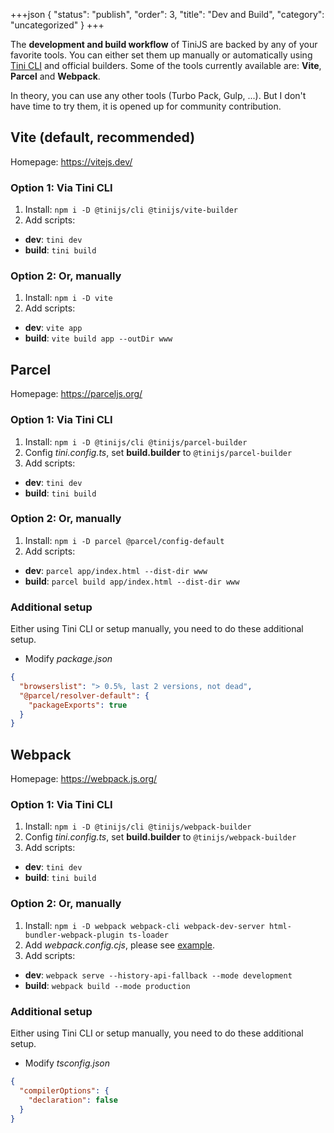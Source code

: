 +++json
{
  "status": "publish",
  "order": 3,
  "title": "Dev and Build",
  "category": "uncategorized"
}
+++

The **development and build workflow** of TiniJS are backed by any of your favorite tools. You can either set them up manually or automatically using [Tini CLI](https://tinijs.dev/cli) and official builders. Some of the tools currently available are: **Vite**, **Parcel** and **Webpack**.

In theory, you can use any other tools (Turbo Pack, Gulp, ...). But I don't have time to try them, it is opened up for community contribution.

## Vite (default, recommended)

Homepage: <https://vitejs.dev/>

### Option 1: Via Tini CLI

1. Install: `npm i -D @tinijs/cli @tinijs/vite-builder`
2. Add scripts:
  - **dev**: `tini dev`
  - **build**: `tini build`

### Option 2: Or, manually

1. Install: `npm i -D vite`
2. Add scripts:
  - **dev**: `vite app`
  - **build**: `vite build app --outDir www`

## Parcel

Homepage: <https://parceljs.org/>

### Option 1: Via Tini CLI

1. Install: `npm i -D @tinijs/cli @tinijs/parcel-builder`
2. Config _tini.config.ts_, set **build.builder** to `@tinijs/parcel-builder`
3. Add scripts:
  - **dev**: `tini dev`
  - **build**: `tini build`

### Option 2: Or, manually

1. Install: `npm i -D parcel @parcel/config-default`
2. Add scripts:
  - **dev**: `parcel app/index.html --dist-dir www`
  - **build**: `parcel build app/index.html --dist-dir www`

### Additional setup

Either using Tini CLI or setup manually, you need to do these additional setup.

- Modify _package.json_
```json
{
  "browserslist": "> 0.5%, last 2 versions, not dead",
  "@parcel/resolver-default": {
    "packageExports": true
  }
}
```

## Webpack

Homepage: <https://webpack.js.org/>

### Option 1: Via Tini CLI

1. Install: `npm i -D @tinijs/cli @tinijs/webpack-builder`
2. Config _tini.config.ts_, set **build.builder** to `@tinijs/webpack-builder`
3. Add scripts:
  - **dev**: `tini dev`
  - **build**: `tini build`

### Option 2: Or, manually

1. Install: `npm i -D webpack webpack-cli webpack-dev-server html-bundler-webpack-plugin ts-loader`
2. Add _webpack.config.cjs_, please see [example](https://github.com/tinijs/tinijs/blob/main/packages/webpack-builder/webpack.config.cjs).
3. Add scripts:
  - **dev**: `webpack serve --history-api-fallback --mode development`
  - **build**: `webpack build --mode production`

### Additional setup

Either using Tini CLI or setup manually, you need to do these additional setup.

- Modify _tsconfig.json_
```json
{
  "compilerOptions": {
    "declaration": false
  }
}
```
